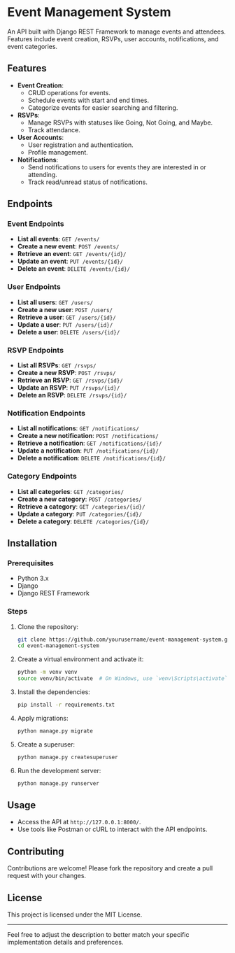 # Event Management System

An API built with Django REST Framework to manage events and attendees. Features include event creation, RSVPs, user accounts, notifications, and event categories.

## Features

- **Event Creation**:
  - CRUD operations for events.
  - Schedule events with start and end times.
  - Categorize events for easier searching and filtering.
- **RSVPs**:
  - Manage RSVPs with statuses like Going, Not Going, and Maybe.
  - Track attendance.
- **User Accounts**:
  - User registration and authentication.
  - Profile management.
- **Notifications**:
  - Send notifications to users for events they are interested in or attending.
  - Track read/unread status of notifications.

## Endpoints

### Event Endpoints

- **List all events**: `GET /events/`
- **Create a new event**: `POST /events/`
- **Retrieve an event**: `GET /events/{id}/`
- **Update an event**: `PUT /events/{id}/`
- **Delete an event**: `DELETE /events/{id}/`

### User Endpoints

- **List all users**: `GET /users/`
- **Create a new user**: `POST /users/`
- **Retrieve a user**: `GET /users/{id}/`
- **Update a user**: `PUT /users/{id}/`
- **Delete a user**: `DELETE /users/{id}/`

### RSVP Endpoints

- **List all RSVPs**: `GET /rsvps/`
- **Create a new RSVP**: `POST /rsvps/`
- **Retrieve an RSVP**: `GET /rsvps/{id}/`
- **Update an RSVP**: `PUT /rsvps/{id}/`
- **Delete an RSVP**: `DELETE /rsvps/{id}/`

### Notification Endpoints

- **List all notifications**: `GET /notifications/`
- **Create a new notification**: `POST /notifications/`
- **Retrieve a notification**: `GET /notifications/{id}/`
- **Update a notification**: `PUT /notifications/{id}/`
- **Delete a notification**: `DELETE /notifications/{id}/`

### Category Endpoints

- **List all categories**: `GET /categories/`
- **Create a new category**: `POST /categories/`
- **Retrieve a category**: `GET /categories/{id}/`
- **Update a category**: `PUT /categories/{id}/`
- **Delete a category**: `DELETE /categories/{id}/`

## Installation

### Prerequisites

- Python 3.x
- Django
- Django REST Framework

### Steps

1. Clone the repository:
    ```bash
    git clone https://github.com/yourusername/event-management-system.git
    cd event-management-system
    ```

2. Create a virtual environment and activate it:
    ```bash
    python -m venv venv
    source venv/bin/activate  # On Windows, use `venv\Scripts\activate`
    ```

3. Install the dependencies:
    ```bash
    pip install -r requirements.txt
    ```

4. Apply migrations:
    ```bash
    python manage.py migrate
    ```

5. Create a superuser:
    ```bash
    python manage.py createsuperuser
    ```

6. Run the development server:
    ```bash
    python manage.py runserver
    ```

## Usage

- Access the API at `http://127.0.0.1:8000/`.
- Use tools like Postman or cURL to interact with the API endpoints.

## Contributing

Contributions are welcome! Please fork the repository and create a pull request with your changes.

## License

This project is licensed under the MIT License.

---

Feel free to adjust the description to better match your specific implementation details and preferences.
